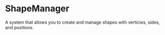 # ShapeManager

A system that allows you to create and manage shapes with verticies, sides, and positions.
